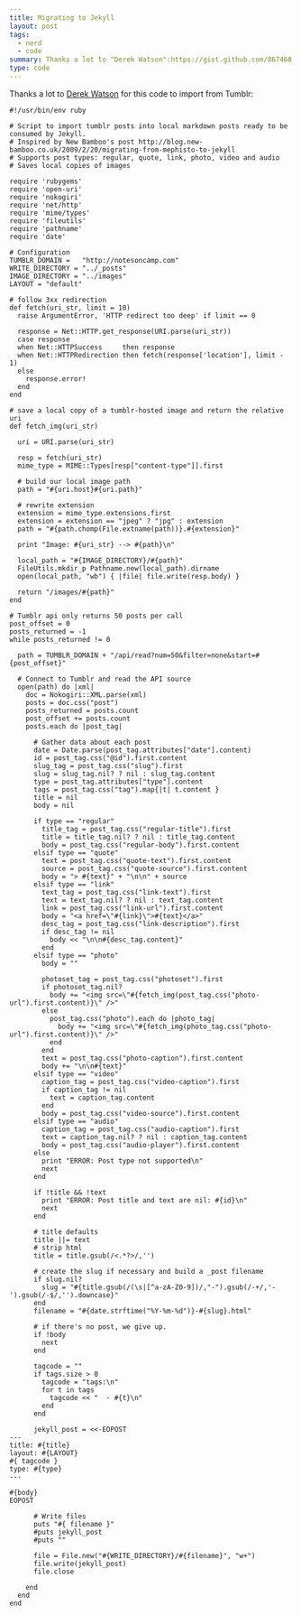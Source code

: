 ```yaml
---
title: Migrating to Jekyll
layout: post
tags:
  - nerd
  - code
summary: Thanks a lot to "Derek Watson":https://gist.github.com/867468 for this code to import from Tumblr.
type: code
---
```


Thanks a lot to [Derek Watson](https://gist.github.com/867468) for this code to import from Tumblr:

    #!/usr/bin/env ruby
    
    # Script to import tumblr posts into local markdown posts ready to be consumed by Jekyll.
    # Inspired by New Bamboo's post http://blog.new-bamboo.co.uk/2009/2/20/migrating-from-mephisto-to-jekyll
    # Supports post types: regular, quote, link, photo, video and audio
    # Saves local copies of images
    
    require 'rubygems'
    require 'open-uri'
    require 'nokogiri'
    require 'net/http'
    require 'mime/types'
    require 'fileutils'
    require 'pathname'
    require 'date'
    
    # Configuration
    TUMBLR_DOMAIN =   "http://notesoncamp.com"
    WRITE_DIRECTORY = "../_posts"
    IMAGE_DIRECTORY = "../images"
    LAYOUT = "default"
    
    # follow 3xx redirection
    def fetch(uri_str, limit = 10)
      raise ArgumentError, 'HTTP redirect too deep' if limit == 0
    
      response = Net::HTTP.get_response(URI.parse(uri_str))
      case response
      when Net::HTTPSuccess     then response
      when Net::HTTPRedirection then fetch(response['location'], limit - 1)
      else
        response.error!
      end
    end
    
    # save a local copy of a tumblr-hosted image and return the relative uri
    def fetch_img(uri_str) 
    
      uri = URI.parse(uri_str)
    
      resp = fetch(uri_str)
      mime_type = MIME::Types[resp["content-type"]].first
    
      # build our local image path
      path = "#{uri.host}#{uri.path}"
    
      # rewrite extension
      extension = mime_type.extensions.first
      extension = extension == "jpeg" ? "jpg" : extension
      path = "#{path.chomp(File.extname(path))}.#{extension}"
    
      print "Image: #{uri_str} --> #{path}\n"
    
      local_path = "#{IMAGE_DIRECTORY}/#{path}"
      FileUtils.mkdir_p Pathname.new(local_path).dirname
      open(local_path, "wb") { |file| file.write(resp.body) }
    
      return "/images/#{path}"
    end
    
    # Tumblr api only returns 50 posts per call
    post_offset = 0
    posts_returned = -1
    while posts_returned != 0
    
      path = TUMBLR_DOMAIN + "/api/read?num=50&filter=none&start=#{post_offset}"
    
      # Connect to Tumblr and read the API source
      open(path) do |xml|
        doc = Nokogiri::XML.parse(xml)
        posts = doc.css("post")
        posts_returned = posts.count
        post_offset += posts.count
        posts.each do |post_tag|
    
          # Gather data about each post 
          date = Date.parse(post_tag.attributes["date"].content)
          id = post_tag.css("@id").first.content
          slug_tag = post_tag.css("slug").first
          slug = slug_tag.nil? ? nil : slug_tag.content
          type = post_tag.attributes["type"].content
          tags = post_tag.css("tag").map{|t| t.content }
          title = nil
          body = nil
    
          if type == "regular"    
            title_tag = post_tag.css("regular-title").first
            title = title_tag.nil? ? nil : title_tag.content
            body = post_tag.css("regular-body").first.content
          elsif type == "quote"    
            text = post_tag.css("quote-text").first.content
            source = post_tag.css("quote-source").first.content
            body = "> #{text}" + "\n\n" + source
          elsif type == "link"
            text_tag = post_tag.css("link-text").first
            text = text_tag.nil? ? nil : text_tag.content
            link = post_tag.css("link-url").first.content
            body = "<a href=\"#{link}\">#{text}</a>"
            desc_tag = post_tag.css("link-description").first
            if desc_tag != nil
              body << "\n\n#{desc_tag.content}"
            end
          elsif type == "photo"
            body = ""  
    
            photoset_tag = post_tag.css("photoset").first
            if photoset_tag.nil?
              body += "<img src=\"#{fetch_img(post_tag.css("photo-url").first.content)}\" />"
            else
              post_tag.css("photo").each do |photo_tag|
                body += "<img src=\"#{fetch_img(photo_tag.css("photo-url").first.content)}\" />"
              end
            end
            text = post_tag.css("photo-caption").first.content
            body += "\n\n#{text}" 
          elsif type == "video"
            caption_tag = post_tag.css("video-caption").first 
            if caption_tag != nil
              text = caption_tag.content
            end
            body = post_tag.css("video-source").first.content
          elsif type == "audio"
            caption_tag = post_tag.css("audio-caption").first 
            text = caption_tag.nil? ? nil : caption_tag.content
            body = post_tag.css("audio-player").first.content
          else
            print "ERROR: Post type not supported\n"
            next
          end
    
          if !title && !text
            print "ERROR: Post title and text are nil: #{id}\n"
            next
          end
    
          # title defaults
          title ||= text
          # strip html
          title = title.gsub(/<.*?>/,'') 
    
          # create the slug if necessary and build a _post filename
          if slug.nil? 
            slug = "#{title.gsub(/(\s|[^a-zA-Z0-9])/,"-").gsub(/-+/,'-').gsub(/-$/,'').downcase}"
          end
          filename = "#{date.strftime("%Y-%m-%d")}-#{slug}.html"
    
          # if there's no post, we give up.
          if !body
            next
          end
    
          tagcode = ""
          if tags.size > 0
            tagcode = "tags:\n"
            for t in tags
              tagcode << "  - #{t}\n"
            end
          end
    
          jekyll_post = <<-EOPOST
    ---
    title: #{title}
    layout: #{LAYOUT}
    #{ tagcode }
    type: #{type}
    ---
    
    #{body}
    EOPOST
    
          # Write files
          puts "#{ filename }"
          #puts jekyll_post
          #puts ""
    
          file = File.new("#{WRITE_DIRECTORY}/#{filename}", "w+")
          file.write(jekyll_post)
          file.close
    
        end
      end
    end
